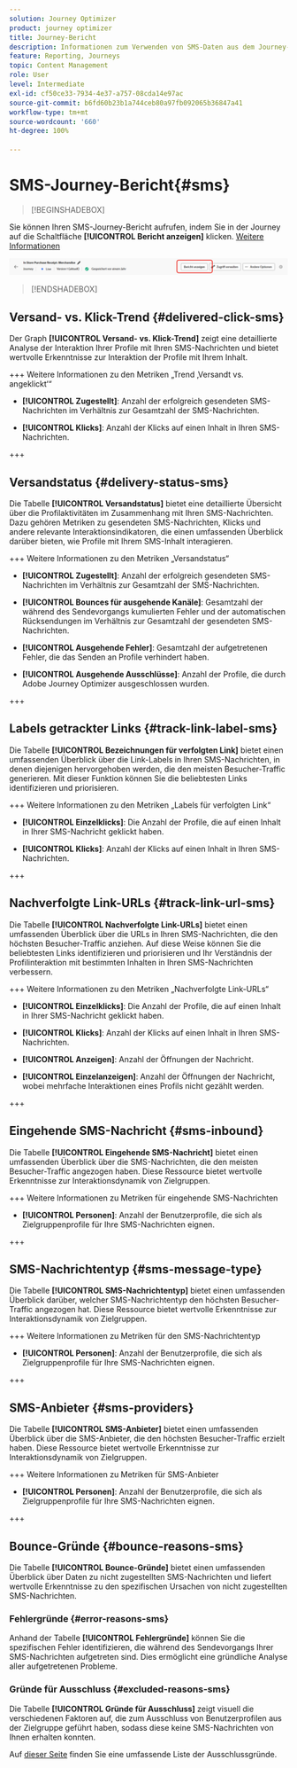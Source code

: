 ```yaml
---
solution: Journey Optimizer
product: journey optimizer
title: Journey-Bericht
description: Informationen zum Verwenden von SMS-Daten aus dem Journey-Bericht
feature: Reporting, Journeys
topic: Content Management
role: User
level: Intermediate
exl-id: cf50ce33-7934-4e37-a757-08cda14e97ac
source-git-commit: b6fd60b23b1a744ceb80a97fb092065b36847a41
workflow-type: tm+mt
source-wordcount: '660'
ht-degree: 100%

---
```


# SMS-Journey-Bericht{#sms}

>[!BEGINSHADEBOX]

Sie können Ihren SMS-Journey-Bericht aufrufen, indem Sie in der Journey auf die Schaltfläche **[!UICONTROL Bericht anzeigen]** klicken. [Weitere Informationen](report-gs-cja.md)

![](assets/report-access-jo.png)

>[!ENDSHADEBOX]

## Versand- vs. Klick-Trend {#delivered-click-sms}

Der Graph **[!UICONTROL Versand- vs. Klick-Trend]** zeigt eine detaillierte Analyse der Interaktion Ihrer Profile mit Ihren SMS-Nachrichten und bietet wertvolle Erkenntnisse zur Interaktion der Profile mit Ihrem Inhalt.

+++ Weitere Informationen zu den Metriken „Trend ‚Versandt vs. angeklickt‘“

* **[!UICONTROL Zugestellt]**: Anzahl der erfolgreich gesendeten SMS-Nachrichten im Verhältnis zur Gesamtzahl der SMS-Nachrichten.

* **[!UICONTROL Klicks]**: Anzahl der Klicks auf einen Inhalt in Ihren SMS-Nachrichten.

+++

## Versandstatus {#delivery-status-sms}

Die Tabelle **[!UICONTROL Versandstatus]** bietet eine detaillierte Übersicht über die Profilaktivitäten im Zusammenhang mit Ihren SMS-Nachrichten. Dazu gehören Metriken zu gesendeten SMS-Nachrichten, Klicks und andere relevante Interaktionsindikatoren, die einen umfassenden Überblick darüber bieten, wie Profile mit Ihrem SMS-Inhalt interagieren.

+++ Weitere Informationen zu den Metriken „Versandstatus“

* **[!UICONTROL Zugestellt]**: Anzahl der erfolgreich gesendeten SMS-Nachrichten im Verhältnis zur Gesamtzahl der SMS-Nachrichten.

* **[!UICONTROL Bounces für ausgehende Kanäle]**: Gesamtzahl der während des Sendevorgangs kumulierten Fehler und der automatischen Rücksendungen im Verhältnis zur Gesamtzahl der gesendeten SMS-Nachrichten.

* **[!UICONTROL Ausgehende Fehler]**: Gesamtzahl der aufgetretenen Fehler, die das Senden an Profile verhindert haben.

* **[!UICONTROL Ausgehende Ausschlüsse]**: Anzahl der Profile, die durch Adobe Journey Optimizer ausgeschlossen wurden.

+++

## Labels getrackter Links {#track-link-label-sms}

Die Tabelle **[!UICONTROL Bezeichnungen für verfolgten Link]** bietet einen umfassenden Überblick über die Link-Labels in Ihren SMS-Nachrichten, in denen diejenigen hervorgehoben werden, die den meisten Besucher-Traffic generieren. Mit dieser Funktion können Sie die beliebtesten Links identifizieren und priorisieren.

+++ Weitere Informationen zu den Metriken „Labels für verfolgten Link“

* **[!UICONTROL Einzelklicks]**: Die Anzahl der Profile, die auf einen Inhalt in Ihrer SMS-Nachricht geklickt haben.

* **[!UICONTROL Klicks]**: Anzahl der Klicks auf einen Inhalt in Ihren SMS-Nachrichten.

+++

## Nachverfolgte Link-URLs {#track-link-url-sms}

Die Tabelle **[!UICONTROL Nachverfolgte Link-URLs]** bietet einen umfassenden Überblick über die URLs in Ihren SMS-Nachrichten, die den höchsten Besucher-Traffic anziehen. Auf diese Weise können Sie die beliebtesten Links identifizieren und priorisieren und Ihr Verständnis der Profilinteraktion mit bestimmten Inhalten in Ihren SMS-Nachrichten verbessern.

+++ Weitere Informationen zu den Metriken „Nachverfolgte Link-URLs“

* **[!UICONTROL Einzelklicks]**: Die Anzahl der Profile, die auf einen Inhalt in Ihrer SMS-Nachricht geklickt haben.

* **[!UICONTROL Klicks]**: Anzahl der Klicks auf einen Inhalt in Ihren SMS-Nachrichten.

* **[!UICONTROL Anzeigen]**: Anzahl der Öffnungen der Nachricht.

* **[!UICONTROL Einzelanzeigen]**: Anzahl der Öffnungen der Nachricht, wobei mehrfache Interaktionen eines Profils nicht gezählt werden.

+++

## Eingehende SMS-Nachricht {#sms-inbound}

Die Tabelle **[!UICONTROL Eingehende SMS-Nachricht]** bietet einen umfassenden Überblick über die SMS-Nachrichten, die den meisten Besucher-Traffic angezogen haben. Diese Ressource bietet wertvolle Erkenntnisse zur Interaktionsdynamik von Zielgruppen.

+++ Weitere Informationen zu Metriken für eingehende SMS-Nachrichten

* **[!UICONTROL Personen]**: Anzahl der Benutzerprofile, die sich als Zielgruppenprofile für Ihre SMS-Nachrichten eignen.

+++

## SMS-Nachrichtentyp {#sms-message-type}

Die Tabelle **[!UICONTROL SMS-Nachrichtentyp]** bietet einen umfassenden Überblick darüber, welcher SMS-Nachrichtentyp den höchsten Besucher-Traffic angezogen hat. Diese Ressource bietet wertvolle Erkenntnisse zur Interaktionsdynamik von Zielgruppen.

+++ Weitere Informationen zu Metriken für den SMS-Nachrichtentyp

* **[!UICONTROL Personen]**: Anzahl der Benutzerprofile, die sich als Zielgruppenprofile für Ihre SMS-Nachrichten eignen.

+++

## SMS-Anbieter {#sms-providers}

Die Tabelle **[!UICONTROL SMS-Anbieter]** bietet einen umfassenden Überblick über die SMS-Anbieter, die den höchsten Besucher-Traffic erzielt haben. Diese Ressource bietet wertvolle Erkenntnisse zur Interaktionsdynamik von Zielgruppen.

+++ Weitere Informationen zu Metriken für SMS-Anbieter

* **[!UICONTROL Personen]**: Anzahl der Benutzerprofile, die sich als Zielgruppenprofile für Ihre SMS-Nachrichten eignen.

+++

## Bounce-Gründe {#bounce-reasons-sms}

Die Tabelle **[!UICONTROL Bounce-Gründe]** bietet einen umfassenden Überblick über Daten zu nicht zugestellten SMS-Nachrichten und liefert wertvolle Erkenntnisse zu den spezifischen Ursachen von nicht zugestellten SMS-Nachrichten.

### Fehlergründe {#error-reasons-sms}

Anhand der Tabelle **[!UICONTROL Fehlergründe]** können Sie die spezifischen Fehler identifizieren, die während des Sendevorgangs Ihrer SMS-Nachrichten aufgetreten sind. Dies ermöglicht eine gründliche Analyse aller aufgetretenen Probleme.

### Gründe für Ausschluss {#excluded-reasons-sms}

Die Tabelle **[!UICONTROL Gründe für Ausschluss]** zeigt visuell die verschiedenen Faktoren auf, die zum Ausschluss von Benutzerprofilen aus der Zielgruppe geführt haben, sodass diese keine SMS-Nachrichten von Ihnen erhalten konnten.

Auf [dieser Seite](exclusion-list.md) finden Sie eine umfassende Liste der Ausschlussgründe.
